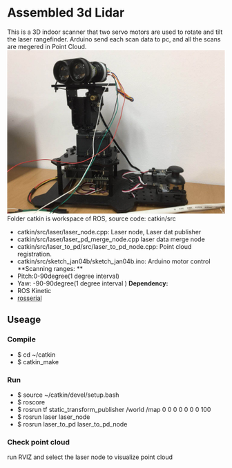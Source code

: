# Assembled 3d Lidar
This is a 3D indoor scanner that two servo motors are used to rotate and tilt the laser rangefinder. Arduino send each scan data to pc, and all the scans are megered in Point Cloud.    
![3D LIDAR](https://github.com/FAN5GA/assembled_3D_lidar/raw/master/lidar.jpg)    
Folder catkin is  workspace of ROS, source code: catkin/src
- catkin/src/laser/laser_node.cpp: Laser node, Laser dat publisher    
- catkin/src/laser/laser_pd_merge_node.cpp laser data merge node    
- catkin/src/laser_to_pd/src/laser_to_pd_node.cpp: Point cloud registration.  
- catkin/src/sketch_jan04b/sketch_jan04b.ino: Arduino motor control   
**Scanning ranges: **
- Pitch:0-90degree(1 degree interval)
- Yaw: -90-90degree(1 degree interval )
**Dependency:**
- ROS Kinetic
- [rosserial](http://wiki.ros.org/rosserial)

## Useage
### Compile
- $ cd ~/catkin
- $ catkin_make

### Run
- $ source ~/catkin/devel/setup.bash
- $ roscore
- $ rosrun tf static_transform_publisher /world /map 0 0 0 0 0 0 0 100
- $ rosrun laser laser_node
- $ rosrun laser_to_pd laser_to_pd_node 

### Check point cloud 
run RVIZ and select the laser node to visualize point cloud


